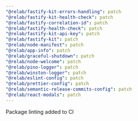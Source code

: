 ```yaml
---
"@relab/fastify-kit-errors-handling": patch
"@relab/fastify-kit-health-check": patch
"@relab/fastify-correlation-id": patch
"@relab/fastify-health-check": patch
"@relab/fastify-kit-api-key": patch
"@relab/fastify-kit": patch
"@relab/node-manifest": patch
"@relab/app-info": patch
"@relab/graceful-shutdown": patch
"@relab/node-welcome": patch
"@relab/pino-logger": patch
"@relab/winston-logger": patch
"@relab/eslint-config": patch
"@relab/prettier-config": patch
"@relab/semantic-release-commits-config": patch
"@relab/react-modals": patch
---
```


Package linting added to CI
